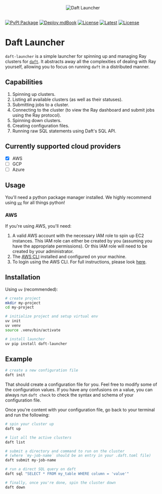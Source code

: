 <div align="center">
  <img src="https://emojis.wiki/thumbs/emojis/rocket.webp" alt="Daft Launcher">
</div>

<br>

[![PyPI Package](https://github.com/Eventual-Inc/daft-launcher/actions/workflows/publish-to-pypi.yaml/badge.svg)](https://github.com/Eventual-Inc/daft-launcher/actions/workflows/publish-to-pypi.yaml)
[![Deploy mdBook](https://github.com/Eventual-Inc/daft-launcher/actions/workflows/deploy-mdbook.yaml/badge.svg)](https://github.com/Eventual-Inc/daft-launcher/actions/workflows/deploy-mdbook.yaml)
[![License](https://img.shields.io/badge/license-MIT-blue.svg)](./LICENSE)
[![Latest](https://img.shields.io/github/v/tag/Eventual-Inc/daft-launcher?label=latest&logo=GitHub)](https://github.com/Eventual-Inc/daft-launcher/tags)
[![License](https://img.shields.io/badge/daft_launcher-docs-red.svg)](https://eventual-inc.github.io/daft-launcher)

# Daft Launcher

`daft-launcher` is a simple launcher for spinning up and managing Ray clusters for [`daft`](https://github.com/Eventual-Inc/Daft).
It abstracts away all the complexities of dealing with Ray yourself, allowing you to focus on running `daft` in a distributed manner.

## Capabilities

1. Spinning up clusters.
2. Listing all available clusters (as well as their statuses).
3. Submitting jobs to a cluster.
4. Connecting to the cluster (to view the Ray dashboard and submit jobs using the Ray protocol).
5. Spinning down clusters.
6. Creating configuration files.
7. Running raw SQL statements using Daft's SQL API.

## Currently supported cloud providers

- [x] AWS
- [ ] GCP
- [ ] Azure

## Usage

You'll need a python package manager installed.
We highly recommend using [`uv`](https://astral.sh/blog/uv) for all things python!

### AWS

If you're using AWS, you'll need:
1. A valid AWS account with the necessary IAM role to spin up EC2 instances.
  This IAM role can either be created by you (assuming you have the appropriate permissions).
  Or this IAM role will need to be created by your administrator.
2. The [AWS CLI](https://aws.amazon.com/cli) installed and configured on your machine.
3. To login using the AWS CLI.
  For full instructions, please look [here](https://google.com).

## Installation

Using `uv` (recommended):

```bash
# create project
mkdir my-project
cd my-project

# initialize project and setup virtual env
uv init
uv venv
source .venv/bin/activate

# install launcher
uv pip install daft-launcher
```

## Example

```sh
# create a new configuration file
daft init
```
That should create a configuration file for you.
Feel free to modify some of the configuration values.
If you have any confusions on a value, you can always run `daft check` to check the syntax and schema of your configuration file.

Once you're content with your configuration file, go back to your terminal and run the following:

```sh
# spin your cluster up
daft up

# list all the active clusters
daft list

# submit a directory and command to run on the cluster
# (where `my-job-name` should be an entry in your .daft.toml file)
daft submit my-job-name

# run a direct SQL query on daft
daft sql "SELECT * FROM my_table WHERE column = 'value'"

# finally, once you're done, spin the cluster down
daft down
```
